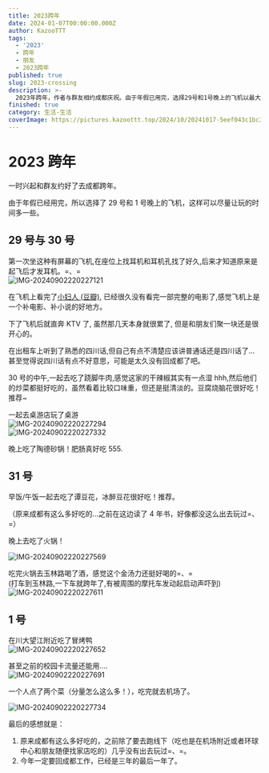 ```yaml
---
title: 2023跨年
date: 2024-01-07T00:00:00.000Z
author: KazooTTT
tags:
  - '2023'
  - 跨年
  - 朋友
  - 2023跨年
published: true
slug: 2023-crossing
description: >-
  2023年跨年，作者与群友相约成都庆祝。由于年假已用完，选择29号和1号晚上的飞机以最大化游玩时间。在飞机上体验了有屏幕的座位，并观看了电影《小妇人》。抵达后，与朋友们在KTV聚会，感受四川话的亲切。30号品尝了跷脚牛肉和桌游店的乐趣，晚上享用了陶德砂锅的肥肠。31号，一起吃了谭豆花和火锅，晚上在玉林路喝酒庆祝跨年。1号在川大望江附近吃了冒烤鸭后前往机场。此行让作者感慨成都美食众多，决心今年回成都工作。
finished: true
category: 生活-生活
coverImage: https://pictures.kazoottt.top/2024/10/20241017-5eef043c1bc397df87b6be5f1a4aaa3e.png
---
```


# 2023 跨年

一时兴起和群友约好了去成都跨年。

由于年假已经用完，所以选择了 29 号和 1 号晚上的飞机，这样可以尽量让玩的时间多一些。

## 29 号与 30 号

第一次坐这种有屏幕的飞机,在座位上找耳机和耳机孔找了好久,后来才知道原来是起飞后才发耳机。=、=  
![IMG-20240902220227121](https://pictures.kazoottt.top/2024/10/20241017-8c1100b8b6d5f4dd83499517e72e3f04.jpg)

在飞机上看完了[小妇人 (豆瓣)](https://movie.douban.com/subject/26348103/), 已经很久没有看完一部完整的电影了,感觉飞机上是一个补电影、补小说的好地方。

下了飞机后就直奔 KTV 了, 虽然那几天本身就很累了, 但是和朋友们聚一块还是很开心的。

在出租车上听到了熟悉的四川话,但自己有点不清楚应该讲普通话还是四川话了...甚至觉得说四川话有点不好意思，可能是太久没有回成都了吧。

30 号的中午,一起去吃了跷脚牛肉,感觉这家的干辣椒其实有一点湿 hhh,然后他们的炒菜都挺好吃的，虽然看着比较口味重，但还是挺清淡的。豆腐烧脑花很好吃！推荐~

一起去桌游店玩了桌游  
![IMG-20240902220227294](https://pictures.kazoottt.top/2024/10/20241017-d3b6e64ee4c96053ff4186be30cb5a15.png)  
![IMG-20240902220227332](https://pictures.kazoottt.top/2024/10/20241017-584bcf35769a008128f5b7a558890c58.png)

晚上吃了陶德砂锅！肥肠真好吃 555.

## 31 号

早饭/午饭一起去吃了谭豆花，冰醉豆花很好吃！推荐。

（原来成都有这么多好吃的...之前在这边读了 4 年书，好像都没这么出去玩过=、=）

晚上去吃了火锅！

![IMG-20240902220227569](https://pictures.kazoottt.top/2024/10/20241017-37280c79155e9b569d21d4a26e69a45c.png)

吃完火锅去玉林路喝了酒，感觉这个金汤力还挺好喝的=、=  
(打车到玉林路,一下车就跨年了,有被周围的摩托车发动起启动声吓到)  
![IMG-20240902220227611](https://pictures.kazoottt.top/2024/10/20241017-13e9c436d431eb8dff636263c4776ee4.png)

## 1 号

在川大望江附近吃了冒烤鸭  
![IMG-20240902220227652](https://pictures.kazoottt.top/2024/10/20241017-dc8eb40ba3cc4591613ac136ae824060.png)

甚至之前的校园卡流量还能用....  
![IMG-20240902220227691](https://pictures.kazoottt.top/2024/10/20241017-17ad367a0c42e6c86eab74c34bd044fc.png)

一个人点了两个菜（分量怎么这么多！），吃完就去机场了。

![IMG-20240902220227734](https://pictures.kazoottt.top/2024/10/20241017-c0182593f90053683174aef08a7da664.png)

最后的感想就是：

1. 原来成都有这么多好吃的，之前除了要去跑线下（吃也是在机场附近或者环球中心和朋友随便找家店吃的）几乎没有出去玩过=、=。
2. 今年一定要回成都工作，已经是三年的最后一年了。
